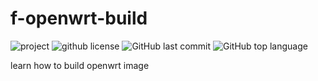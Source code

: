 # f-openwrt-build

![project](https://img.shields.io/badge/openwrt-f%20build-blue.svg?style=flat-square) ![github license](https://img.shields.io/github/license/fenghshia/f-openwrt-build?style=flat-square) ![GitHub last commit](https://img.shields.io/github/last-commit/fenghshia/f-openwrt-build?style=flat-square) ![GitHub top language](https://img.shields.io/github/languages/top/fenghshia/f-openwrt-build?style=flat-square)


learn how to build openwrt image
